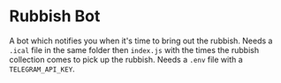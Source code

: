 # Rubbish Bot

A bot which notifies you when it's time to bring out the rubbish. 
Needs a `.ical` file in the same folder then `index.js` with the times the rubbish collection comes to pick up the rubbish.
Needs a `.env` file with a `TELEGRAM_API_KEY`.

